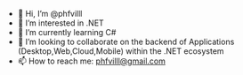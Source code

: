- 👋 Hi, I’m @phfvilll
- 👀 I’m interested in .NET
- 🌱 I’m currently learning C#
- 💞️ I’m looking to collaborate on the backend of Applications (Desktop,Web,Cloud,Mobile) within the .NET ecosystem 
- 📫 How to reach me: phfvilll@gmail.com

<!---<
phfvilll/phfvilll is a ✨ special ✨ repository because its `README.md` (this file) appears on your GitHub profile.
You can click the Preview link to take a look at your changes.
--->

